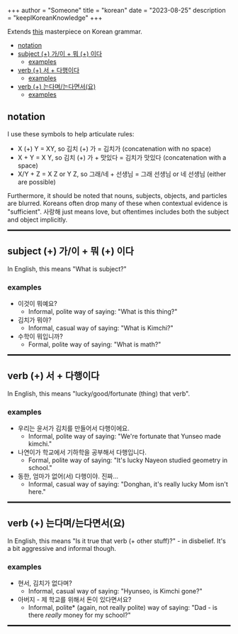 +++
author = "Someone"
title = "korean"
date = "2023-08-25"
description = "keeplKoreanKnowledge"
+++

Extends [this](http://www.koreangrammaticalforms.com/) masterpiece on Korean grammar.
<!--more-->

- [notation](#notation)
- [subject (+) 가/이 + 뭐 (+) 이다](#subject--가이--뭐--이다)
  - [examples](#examples)
- [verb (+) 서 + 다행이다](#verb--서--다행이다)
  - [examples](#examples-1)
- [verb (+) 는다며/는다면서(요)](#verb--는다며는다면서요)
  - [examples](#examples-2)

## notation

I use these symbols to help articulate rules:
- X (+) Y = XY, so 김치 (+) 가 = 김치가 (concatenation with no space)
- X + Y = X Y, so 김치 (+) 가 + 맛있다 = 김치가 맛있다 (concatenation with a space)
- X/Y + Z = X Z or Y Z, so 그래/네 + 선생님 = 그래 선생님 or 네 선생님 (either are possible)

Furthermore, it should be noted that nouns, subjects, objects, and particles are blurred. Koreans often drop many of these when contextual evidence is "sufficient". 사랑해 just means love, but oftentimes includes both the subject and object implicitly.

<hr style="border:1.5px solid black">

## subject (+) 가/이 + 뭐 (+) 이다

In English, this means "What is subject?" 

### examples
- 이것이 뭐예요? 
  - Informal, polite way of saying: "What is this thing?"
- 김치가 뭐야?
  - Informal, casual way of saying: "What is Kimchi?"
- 수학이 뭐입니까?
  - Formal, polite way of saying: "What is math?"

<hr style="border:1.5px solid black">

## verb (+) 서 + 다행이다

In English, this means "lucky/good/fortunate (thing) that verb".

### examples
- 우리는 윤서가 김치를 만들어서 다행이에요.
  - Informal, polite way of saying: "We're fortunate that Yunseo made kimchi."
- 나연이가 학교에서 기하학을 공부해서 다행입니다.
  - Formal, polite way of saying: "It's lucky Nayeon studied geometry in school."
- 동한, 엄마가 없어(서) 다행이야. 진짜... 
  - Informal, casual way of saying: "Donghan, it's really lucky Mom isn't here." 

<hr style="border:1.5px solid black"> 

## verb (+) 는다며/는다면서(요)

In English, this means "Is it true that verb (+ other stuff)?" - in disbelief. It's a bit aggressive and informal though.

### examples
- 현서, 김치가 없다며? 
  - Informal, casual way of saying: "Hyunseo, is Kimchi gone?"
- 아버지 - 제 학교를 위해서 돈이 있다면서요?
  - Informal, polite* (again, not really polite) way of saying: "Dad - is there *really* money for my school?"

<hr style="border:1.5px solid black">

